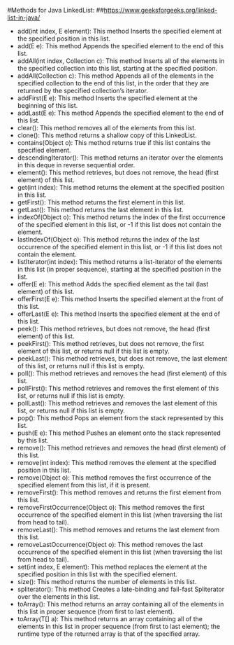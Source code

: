 #Methods for Java LinkedList:
##https://www.geeksforgeeks.org/linked-list-in-java/

- add​(int index, E element): This method Inserts the specified element at the specified position in this list.
- add​(E e): This method Appends the specified element to the end of this list.
- addAll​(int index, Collection c): This method Inserts all of the elements in the specified collection into this list, starting at the specified position.
- addAll​(Collection c): This method Appends all of the elements in the specified collection to the end of this list, in the order that they are returned by the specified collection’s iterator.
- addFirst​(E e): This method Inserts the specified element at the beginning of this list.
- addLast​(E e): This method Appends the specified element to the end of this list.
- clear​(): This method removes all of the elements from this list.
- clone​(): This method returns a shallow copy of this LinkedList.
- contains​(Object o): This method returns true if this list contains the specified element.
- descendingIterator​(): This method returns an iterator over the elements in this deque in reverse sequential order.
- element​(): This method retrieves, but does not remove, the head (first element) of this list.
- get​(int index): This method returns the element at the specified position in this list.
- getFirst​(): This method returns the first element in this list.
- getLast​(): This method returns the last element in this list.
- indexOf​(Object o): This method returns the index of the first occurrence of the specified element in this list, or -1 if this list does not contain the element.
- lastIndexOf​(Object o): This method returns the index of the last occurrence of the specified element in this list, or -1 if this list does not contain the element.
- listIterator​(int index): This method returns a list-iterator of the elements in this list (in proper sequence), starting at the specified position in the list.
- offer​(E e): This method Adds the specified element as the tail (last element) of this list.
- offerFirst​(E e): This method Inserts the specified element at the front of this list.
- offerLast​(E e): This method Inserts the specified element at the end of this list.
- peek​(): This method retrieves, but does not remove, the head (first element) of this list.
- peekFirst​(): This method retrieves, but does not remove, the first element of this list, or returns null if this list is empty.
- peekLast​(): This method retrieves, but does not remove, the last element of this list, or returns null if this list is empty.
- poll​(): This method retrieves and removes the head (first element) of this list.
- pollFirst​(): This method retrieves and removes the first element of this list, or returns null if this list is empty.
- pollLast​(): This method retrieves and removes the last element of this list, or returns null if this list is empty.
- pop​(): This method Pops an element from the stack represented by this list.
- push​(E e): This method Pushes an element onto the stack represented by this list.
- remove​(): This method retrieves and removes the head (first element) of this list.
- remove​(int index): This method removes the element at the specified position in this list.
- remove​(Object o): This method removes the first occurrence of the specified element from this list, if it is present.
- removeFirst​(): This method removes and returns the first element from this list.
- removeFirstOccurrence​(Object o): This method removes the first occurrence of the specified element in this list (when traversing the list from head to tail).
- removeLast​(): This method removes and returns the last element from this list.
- removeLastOccurrence​(Object o): This method removes the last occurrence of the specified element in this list (when traversing the list from head to tail).
- set​(int index, E element): This method replaces the element at the specified position in this list with the specified element.
- size​(): This method returns the number of elements in this list.
- spliterator​(): This method Creates a late-binding and fail-fast Spliterator over the elements in this list.
- toArray​(): This method returns an array containing all of the elements in this list in proper sequence (from first to last element).
- toArray​(T[] a): This method returns an array containing all of the elements in this list in proper sequence (from first to last element); the runtime type of the returned array is that of the specified array.